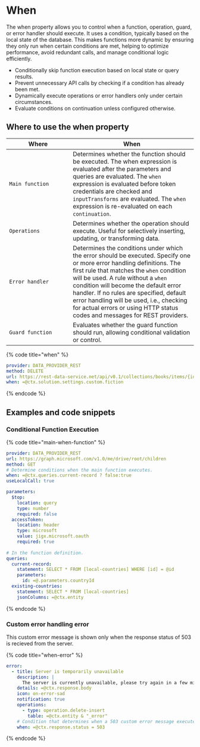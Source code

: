 # When

The when property allows you to control when a function, operation, guard, or error handler should execute. It uses a condition, typically based on the local state of the database. This makes functions more dynamic by ensuring they only run when certain conditions are met, helping to optimize performance, avoid redundant calls, and manage conditional logic efficiently.

* Conditionally skip function execution based on local state or query results.
* Prevent unnecessary API calls by checking if a condition has already been met.
* Dynamically execute operations or error handlers only under certain circumstances.
* Evaluate conditions on continuation unless configured otherwise.

## Where to use the when property

<table><thead><tr><th width="154.95703125">Where</th><th>When</th></tr></thead><tbody><tr><td><code>Main function</code></td><td>Determines whether the function should be executed. The when expression is evaluated after the parameters and queries are evaluated. The <code>when</code> expression is evaluated before token credentials are checked and <code>inputTransforms</code> are evaluated. The <code>when</code> expression is re-evaluated on each <code>continuation</code>.</td></tr><tr><td><code>Operations</code></td><td>Determines whether the operation should execute. Useful for selectively inserting, updating, or transforming data.</td></tr><tr><td><code>Error handler</code></td><td>Determines the conditions under which the error should be executed. Specify one or more error handling definitions. The first rule that matches the <code>when</code> condition will be used. A rule without a <code>when</code> condition will become the default error handler. If no rules are specified, default error handling will be used, i.e., checking for actual errors or using HTTP status codes and messages for REST providers.</td></tr><tr><td><code>Guard function</code></td><td>Evaluates whether the guard function should run, allowing conditional validation or control.</td></tr></tbody></table>

{% code title="when" %}
```yaml
provider: DATA_PROVIDER_REST
method: DELETE
url: https://rest-data-service.net/api/v0.1/collections/books/items/{id}
when: =@ctx.solution.settings.custom.fiction
```
{% endcode %}

## Examples and code snippets

### Conditional Function Execution

{% code title="main-when-function" %}
```yaml
provider: DATA_PROVIDER_REST
url: https://graph.microsoft.com/v1.0/me/drive/root/children
method: GET
# Determine conditions when the main function executes.
when: =@ctx.queries.current-record ? false:true 
useLocalCall: true

parameters:
  $top:
    location: query
    type: number
    required: false
  accessToken:
    location: header
    type: microsoft
    value: jigx.microsoft.oauth
    required: true
    
# In the function definition.
queries: 
  current-record: 
    statement: SELECT * FROM [local-countries] WHERE [id] = @id
    parameters:
      id: =@.parameters.countryId
  existing-countries:
    statement: SELECT * FROM [local-countries]
    jsonColumns: =@ctx.entity
```
{% endcode %}

### Custom error handling error

This custom error message is shown only when the response status of 503 is recieved from the server.

{% code title="when-error" %}
```yaml
error: 
  - title: Server is temporarily unavailable
    description: |
      The server is currently unavailable, please try again in a few minutes.
    details: =@ctx.response.body
    icon: on-error-sad
    notification: true
    operations:
      - type: operation.delete-insert
        table: =@ctx.entity & "_error"
    # Condition that determines when a 503 custom error message executes.    
    when: =@ctx.response.status = 503
```
{% endcode %}
